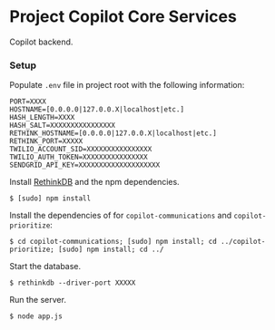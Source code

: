 # Project Copilot Core Services
Copilot backend.


### Setup
Populate ```.env``` file in project root with the following information:
```
PORT=XXXX
HOSTNAME=[0.0.0.0|127.0.0.X|localhost|etc.]
HASH_LENGTH=XXXX
HASH_SALT=XXXXXXXXXXXXXXXX
RETHINK_HOSTNAME=[0.0.0.0|127.0.0.X|localhost|etc.]
RETHINK_PORT=XXXXX
TWILIO_ACCOUNT_SID=XXXXXXXXXXXXXXXX
TWILIO_AUTH_TOKEN=XXXXXXXXXXXXXXXX
SENDGRID_API_KEY=XXXXXXXXXXXXXXXXXXXX
```

Install [RethinkDB](https://www.rethinkdb.com/) and the npm dependencies.
```
$ [sudo] npm install
```

Install the dependencies of for ```copilot-communications``` and ```copilot-prioritize```:
```
$ cd copilot-communications; [sudo] npm install; cd ../copilot-prioritize; [sudo] npm install; cd ../
```

Start the database.
```
$ rethinkdb --driver-port XXXXX
```
Run the server.
```
$ node app.js
```
